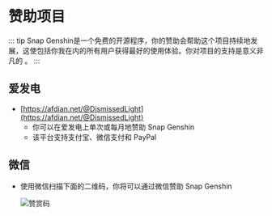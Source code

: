 # 赞助项目

::: tip
Snap Genshin是一个免费的开源程序，你的赞助会帮助这个项目持续地发展，这使包括你我在内的所有用户获得最好的使用体验。你对项目的支持是意义非凡的 。
:::

## 爱发电

- [https://afdian.net/@DismissedLight](https://afdian.net/@DismissedLight)
  - 你可以在爱发电上单次或每月地赞助 Snap Genshin
  - 该平台支持支付宝、微信支付和 PayPal

## 微信

- 使用微信扫描下面的二维码，你将可以通过微信赞助 Snap Genshin

  ![赞赏码](https://img.snapgenshin.com/imgs/2022/02/c0d754c7c3f5af1c.jpg)